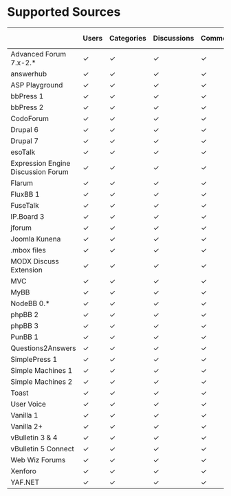 # Supported Sources

<table class="feature-table">
    <thead>
        <tr>
            <th></th>
            <th>Users</th>
            <th>Categories</th>
            <th>Discussions</th>
            <th>Comments</th>
            <th>Roles</th>
            <th>Passwords</th>
            <th>Private Messages</th>
            <th>Attachments</th>
            <th>Bookmarks</th>
            <th>Avatars</th>
            <th>Signatures</th>
            <th>Polls</th>
            <th>Tags</th>
            <th>Reactions</th>
            <th>Badges</th>
            <th>User Notes</th>
            <th>Ranks</th>
        </tr>
    </thead>
    <tbody>
        <tr>
            <td>Advanced Forum 7.x-2.*</td>
            <td><span class="feature-yes">✓</span></td>
            <td><span class="feature-yes">✓</span></td>
            <td><span class="feature-yes">✓</span></td>
            <td><span class="feature-yes">✓</span></td>
            <td><span class="feature-yes">✓</span></td>
            <td><span class="feature-yes">✓</span></td>
            <td><span class="feature-no">✗</span></td>
            <td><span class="feature-no">✗</span></td>
            <td><span class="feature-no">✗</span></td>
            <td><span class="feature-yes">✓</span></td>
            <td><span class="feature-yes">✓</span></td>
            <td><span class="feature-no">✗</span></td>
            <td><span class="feature-no">✗</span></td>
            <td><span class="feature-no">✗</span></td>
            <td><span class="feature-no">✗</span></td>
            <td><span class="feature-no">✗</span></td>
            <td><span class="feature-no">✗</span></td>
        </tr>
        <tr>
            <td>answerhub</td>
            <td><span class="feature-yes">✓</span></td>
            <td><span class="feature-yes">✓</span></td>
            <td><span class="feature-yes">✓</span></td>
            <td><span class="feature-yes">✓</span></td>
            <td><span class="feature-yes">✓</span></td>
            <td><span class="feature-no">✗</span></td>
            <td><span class="feature-no">✗</span></td>
            <td><span class="feature-yes">✓</span></td>
            <td><span class="feature-no">✗</span></td>
            <td><span class="feature-no">✗</span></td>
            <td><span class="feature-no">✗</span></td>
            <td><span class="feature-no">✗</span></td>
            <td><span class="feature-yes">✓</span></td>
            <td><span class="feature-no">✗</span></td>
            <td><span class="feature-no">✗</span></td>
            <td><span class="feature-no">✗</span></td>
            <td><span class="feature-no">✗</span></td>
        </tr>
        <tr>
            <td>ASP Playground</td>
            <td><span class="feature-yes">✓</span></td>
            <td><span class="feature-yes">✓</span></td>
            <td><span class="feature-yes">✓</span></td>
            <td><span class="feature-yes">✓</span></td>
            <td><span class="feature-no">✗</span></td>
            <td><span class="feature-no">✗</span></td>
            <td><span class="feature-no">✗</span></td>
            <td><span class="feature-no">✗</span></td>
            <td><span class="feature-no">✗</span></td>
            <td><span class="feature-no">✗</span></td>
            <td><span class="feature-no">✗</span></td>
            <td><span class="feature-no">✗</span></td>
            <td><span class="feature-no">✗</span></td>
            <td><span class="feature-no">✗</span></td>
            <td><span class="feature-no">✗</span></td>
            <td><span class="feature-no">✗</span></td>
            <td><span class="feature-no">✗</span></td>
        </tr>
        <tr>
            <td>bbPress 1</td>
            <td><span class="feature-yes">✓</span></td>
            <td><span class="feature-yes">✓</span></td>
            <td><span class="feature-yes">✓</span></td>
            <td><span class="feature-yes">✓</span></td>
            <td><span class="feature-yes">✓</span></td>
            <td><span class="feature-yes">✓</span></td>
            <td><span class="feature-yes">✓</span></td>
            <td><span class="feature-no">✗</span></td>
            <td><span class="feature-no">✗</span></td>
            <td><span class="feature-no">✗</span></td>
            <td><span class="feature-no">✗</span></td>
            <td><span class="feature-no">✗</span></td>
            <td><span class="feature-no">✗</span></td>
            <td><span class="feature-no">✗</span></td>
            <td><span class="feature-no">✗</span></td>
            <td><span class="feature-no">✗</span></td>
            <td><span class="feature-no">✗</span></td>
        </tr>
        <tr>
            <td>bbPress 2</td>
            <td><span class="feature-yes">✓</span></td>
            <td><span class="feature-yes">✓</span></td>
            <td><span class="feature-yes">✓</span></td>
            <td><span class="feature-yes">✓</span></td>
            <td><span class="feature-yes">✓</span></td>
            <td><span class="feature-yes">✓</span></td>
            <td><span class="feature-no">✗</span></td>
            <td><span class="feature-no">✗</span></td>
            <td><span class="feature-no">✗</span></td>
            <td><span class="feature-no">✗</span></td>
            <td><span class="feature-no">✗</span></td>
            <td><span class="feature-no">✗</span></td>
            <td><span class="feature-no">✗</span></td>
            <td><span class="feature-no">✗</span></td>
            <td><span class="feature-no">✗</span></td>
            <td><span class="feature-no">✗</span></td>
            <td><span class="feature-no">✗</span></td>
        </tr>
        <tr>
            <td>CodoForum</td>
            <td><span class="feature-yes">✓</span></td>
            <td><span class="feature-yes">✓</span></td>
            <td><span class="feature-yes">✓</span></td>
            <td><span class="feature-yes">✓</span></td>
            <td><span class="feature-yes">✓</span></td>
            <td><span class="feature-yes">✓</span></td>
            <td><span class="feature-no">✗</span></td>
            <td><span class="feature-no">✗</span></td>
            <td><span class="feature-no">✗</span></td>
            <td><span class="feature-no">✗</span></td>
            <td><span class="feature-yes">✓</span></td>
            <td><span class="feature-no">✗</span></td>
            <td><span class="feature-no">✗</span></td>
            <td><span class="feature-no">✗</span></td>
            <td><span class="feature-no">✗</span></td>
            <td><span class="feature-no">✗</span></td>
            <td><span class="feature-no">✗</span></td>
        </tr>
        <tr>
            <td>Drupal 6</td>
            <td><span class="feature-yes">✓</span></td>
            <td><span class="feature-yes">✓</span></td>
            <td><span class="feature-yes">✓</span></td>
            <td><span class="feature-yes">✓</span></td>
            <td><span class="feature-yes">✓</span></td>
            <td><span class="feature-yes">✓</span></td>
            <td><span class="feature-yes">✓</span></td>
            <td><span class="feature-no">✗</span></td>
            <td><span class="feature-no">✗</span></td>
            <td><span class="feature-yes">✓</span></td>
            <td><span class="feature-yes">✓</span></td>
            <td><span class="feature-no">✗</span></td>
            <td><span class="feature-no">✗</span></td>
            <td><span class="feature-no">✗</span></td>
            <td><span class="feature-no">✗</span></td>
            <td><span class="feature-no">✗</span></td>
            <td><span class="feature-no">✗</span></td>
        </tr>
        <tr>
            <td>Drupal 7</td>
            <td><span class="feature-yes">✓</span></td>
            <td><span class="feature-yes">✓</span></td>
            <td><span class="feature-yes">✓</span></td>
            <td><span class="feature-yes">✓</span></td>
            <td><span class="feature-yes">✓</span></td>
            <td><span class="feature-yes">✓</span></td>
            <td><span class="feature-no">✗</span></td>
            <td><span class="feature-yes">✓</span></td>
            <td><span class="feature-no">✗</span></td>
            <td><span class="feature-yes">✓</span></td>
            <td><span class="feature-yes">✓</span></td>
            <td><span class="feature-no">✗</span></td>
            <td><span class="feature-no">✗</span></td>
            <td><span class="feature-no">✗</span></td>
            <td><span class="feature-no">✗</span></td>
            <td><span class="feature-no">✗</span></td>
            <td><span class="feature-no">✗</span></td>
        </tr>
        <tr>
            <td>esoTalk</td>
            <td><span class="feature-yes">✓</span></td>
            <td><span class="feature-yes">✓</span></td>
            <td><span class="feature-yes">✓</span></td>
            <td><span class="feature-yes">✓</span></td>
            <td><span class="feature-yes">✓</span></td>
            <td><span class="feature-yes">✓</span></td>
            <td><span class="feature-yes">✓</span></td>
            <td><span class="feature-no">✗</span></td>
            <td><span class="feature-yes">✓</span></td>
            <td><span class="feature-no">✗</span></td>
            <td><span class="feature-no">✗</span></td>
            <td><span class="feature-no">✗</span></td>
            <td><span class="feature-no">✗</span></td>
            <td><span class="feature-no">✗</span></td>
            <td><span class="feature-no">✗</span></td>
            <td><span class="feature-no">✗</span></td>
            <td><span class="feature-no">✗</span></td>
        </tr>
        <tr>
            <td>Expression Engine Discussion Forum</td>
            <td><span class="feature-yes">✓</span></td>
            <td><span class="feature-yes">✓</span></td>
            <td><span class="feature-yes">✓</span></td>
            <td><span class="feature-yes">✓</span></td>
            <td><span class="feature-yes">✓</span></td>
            <td><span class="feature-yes">✓</span></td>
            <td><span class="feature-yes">✓</span></td>
            <td><span class="feature-yes">✓</span></td>
            <td><span class="feature-yes">✓</span></td>
            <td><span class="feature-no">✗</span></td>
            <td><span class="feature-yes">✓</span></td>
            <td><span class="feature-no">✗</span></td>
            <td><span class="feature-no">✗</span></td>
            <td><span class="feature-no">✗</span></td>
            <td><span class="feature-no">✗</span></td>
            <td><span class="feature-no">✗</span></td>
            <td><span class="feature-no">✗</span></td>
        </tr>
        <tr>
            <td>Flarum</td>
            <td><span class="feature-yes">✓</span></td>
            <td><span class="feature-yes">✓</span></td>
            <td><span class="feature-yes">✓</span></td>
            <td><span class="feature-yes">✓</span></td>
            <td><span class="feature-yes">✓</span></td>
            <td><span class="feature-yes">✓</span></td>
            <td><span class="feature-yes">✓</span></td>
            <td><span class="feature-no">✗</span></td>
            <td><span class="feature-yes">✓</span></td>
            <td><span class="feature-no">✗</span></td>
            <td><span class="feature-no">✗</span></td>
            <td><span class="feature-no">✗</span></td>
            <td><span class="feature-no">✗</span></td>
            <td><span class="feature-no">✗</span></td>
            <td><span class="feature-yes">✓</span></td>
            <td><span class="feature-no">✗</span></td>
            <td><span class="feature-no">✗</span></td>
        </tr>
        <tr>
            <td>FluxBB 1</td>
            <td><span class="feature-yes">✓</span></td>
            <td><span class="feature-yes">✓</span></td>
            <td><span class="feature-yes">✓</span></td>
            <td><span class="feature-yes">✓</span></td>
            <td><span class="feature-yes">✓</span></td>
            <td><span class="feature-yes">✓</span></td>
            <td><span class="feature-no">✗</span></td>
            <td><span class="feature-yes">✓</span></td>
            <td><span class="feature-no">✗</span></td>
            <td><span class="feature-yes">✓</span></td>
            <td><span class="feature-yes">✓</span></td>
            <td><span class="feature-no">✗</span></td>
            <td><span class="feature-yes">✓</span></td>
            <td><span class="feature-no">✗</span></td>
            <td><span class="feature-no">✗</span></td>
            <td><span class="feature-no">✗</span></td>
            <td><span class="feature-no">✗</span></td>
        </tr>
        <tr>
            <td>FuseTalk</td>
            <td><span class="feature-yes">✓</span></td>
            <td><span class="feature-yes">✓</span></td>
            <td><span class="feature-yes">✓</span></td>
            <td><span class="feature-yes">✓</span></td>
            <td><span class="feature-yes">✓</span></td>
            <td><span class="feature-yes">✓</span></td>
            <td><span class="feature-yes">✓</span></td>
            <td><span class="feature-no">✗</span></td>
            <td><span class="feature-no">✗</span></td>
            <td><span class="feature-no">✗</span></td>
            <td><span class="feature-yes">✓</span></td>
            <td><span class="feature-yes">✓</span></td>
            <td><span class="feature-no">✗</span></td>
            <td><span class="feature-no">✗</span></td>
            <td><span class="feature-no">✗</span></td>
            <td><span class="feature-no">✗</span></td>
            <td><span class="feature-no">✗</span></td>
        </tr>
        <tr>
            <td>IP.Board 3</td>
            <td><span class="feature-yes">✓</span></td>
            <td><span class="feature-yes">✓</span></td>
            <td><span class="feature-yes">✓</span></td>
            <td><span class="feature-yes">✓</span></td>
            <td><span class="feature-yes">✓</span></td>
            <td><span class="feature-yes">✓</span></td>
            <td><span class="feature-yes">✓</span></td>
            <td><span class="feature-yes">✓</span></td>
            <td><span class="feature-no">✗</span></td>
            <td><span class="feature-yes">✓</span></td>
            <td><span class="feature-yes">✓</span></td>
            <td><span class="feature-no">✗</span></td>
            <td><span class="feature-yes">✓</span></td>
            <td><span class="feature-no">✗</span></td>
            <td><span class="feature-no">✗</span></td>
            <td><span class="feature-no">✗</span></td>
            <td><span class="feature-no">✗</span></td>
        </tr>
        <tr>
            <td>jforum</td>
            <td><span class="feature-yes">✓</span></td>
            <td><span class="feature-yes">✓</span></td>
            <td><span class="feature-yes">✓</span></td>
            <td><span class="feature-yes">✓</span></td>
            <td><span class="feature-yes">✓</span></td>
            <td><span class="feature-no">✗</span></td>
            <td><span class="feature-yes">✓</span></td>
            <td><span class="feature-no">✗</span></td>
            <td><span class="feature-yes">✓</span></td>
            <td><span class="feature-yes">✓</span></td>
            <td><span class="feature-yes">✓</span></td>
            <td><span class="feature-no">✗</span></td>
            <td><span class="feature-no">✗</span></td>
            <td><span class="feature-no">✗</span></td>
            <td><span class="feature-no">✗</span></td>
            <td><span class="feature-no">✗</span></td>
            <td><span class="feature-no">✗</span></td>
        </tr>
        <tr>
            <td>Joomla Kunena</td>
            <td><span class="feature-yes">✓</span></td>
            <td><span class="feature-yes">✓</span></td>
            <td><span class="feature-yes">✓</span></td>
            <td><span class="feature-yes">✓</span></td>
            <td><span class="feature-yes">✓</span></td>
            <td><span class="feature-yes">✓</span></td>
            <td><span class="feature-no">✗</span></td>
            <td><span class="feature-yes">✓</span></td>
            <td><span class="feature-yes">✓</span></td>
            <td><span class="feature-yes">✓</span></td>
            <td><span class="feature-no">✗</span></td>
            <td><span class="feature-no">✗</span></td>
            <td><span class="feature-no">✗</span></td>
            <td><span class="feature-no">✗</span></td>
            <td><span class="feature-no">✗</span></td>
            <td><span class="feature-no">✗</span></td>
            <td><span class="feature-no">✗</span></td>
        </tr>
        <tr>
            <td>.mbox files</td>
            <td><span class="feature-yes">✓</span></td>
            <td><span class="feature-yes">✓</span></td>
            <td><span class="feature-yes">✓</span></td>
            <td><span class="feature-yes">✓</span></td>
            <td><span class="feature-no">✗</span></td>
            <td><span class="feature-no">✗</span></td>
            <td><span class="feature-no">✗</span></td>
            <td><span class="feature-no">✗</span></td>
            <td><span class="feature-no">✗</span></td>
            <td><span class="feature-no">✗</span></td>
            <td><span class="feature-no">✗</span></td>
            <td><span class="feature-no">✗</span></td>
            <td><span class="feature-no">✗</span></td>
            <td><span class="feature-no">✗</span></td>
            <td><span class="feature-no">✗</span></td>
            <td><span class="feature-no">✗</span></td>
            <td><span class="feature-no">✗</span></td>
        </tr>
        <tr>
            <td>MODX Discuss Extension</td>
            <td><span class="feature-yes">✓</span></td>
            <td><span class="feature-yes">✓</span></td>
            <td><span class="feature-yes">✓</span></td>
            <td><span class="feature-yes">✓</span></td>
            <td><span class="feature-yes">✓</span></td>
            <td><span class="feature-yes">✓</span></td>
            <td><span class="feature-no">✗</span></td>
            <td><span class="feature-no">✗</span></td>
            <td><span class="feature-no">✗</span></td>
            <td><span class="feature-no">✗</span></td>
            <td><span class="feature-yes">✓</span></td>
            <td><span class="feature-no">✗</span></td>
            <td><span class="feature-no">✗</span></td>
            <td><span class="feature-no">✗</span></td>
            <td><span class="feature-no">✗</span></td>
            <td><span class="feature-no">✗</span></td>
            <td><span class="feature-no">✗</span></td>
        </tr>
        <tr>
            <td>MVC</td>
            <td><span class="feature-yes">✓</span></td>
            <td><span class="feature-yes">✓</span></td>
            <td><span class="feature-yes">✓</span></td>
            <td><span class="feature-yes">✓</span></td>
            <td><span class="feature-yes">✓</span></td>
            <td><span class="feature-no">✗</span></td>
            <td><span class="feature-no">✗</span></td>
            <td><span class="feature-no">✗</span></td>
            <td><span class="feature-no">✗</span></td>
            <td><span class="feature-yes">✓</span></td>
            <td><span class="feature-yes">✓</span></td>
            <td><span class="feature-no">✗</span></td>
            <td><span class="feature-yes">✓</span></td>
            <td><span class="feature-no">✗</span></td>
            <td><span class="feature-yes">✓</span></td>
            <td><span class="feature-no">✗</span></td>
            <td><span class="feature-no">✗</span></td>
        </tr>
        <tr>
            <td>MyBB</td>
            <td><span class="feature-yes">✓</span></td>
            <td><span class="feature-yes">✓</span></td>
            <td><span class="feature-yes">✓</span></td>
            <td><span class="feature-yes">✓</span></td>
            <td><span class="feature-yes">✓</span></td>
            <td><span class="feature-yes">✓</span></td>
            <td><span class="feature-no">✗</span></td>
            <td><span class="feature-yes">✓</span></td>
            <td><span class="feature-yes">✓</span></td>
            <td><span class="feature-yes">✓</span></td>
            <td><span class="feature-no">✗</span></td>
            <td><span class="feature-no">✗</span></td>
            <td><span class="feature-no">✗</span></td>
            <td><span class="feature-no">✗</span></td>
            <td><span class="feature-no">✗</span></td>
            <td><span class="feature-no">✗</span></td>
            <td><span class="feature-no">✗</span></td>
        </tr>
        <tr>
            <td>NodeBB 0.*</td>
            <td><span class="feature-yes">✓</span></td>
            <td><span class="feature-yes">✓</span></td>
            <td><span class="feature-yes">✓</span></td>
            <td><span class="feature-yes">✓</span></td>
            <td><span class="feature-yes">✓</span></td>
            <td><span class="feature-yes">✓</span></td>
            <td><span class="feature-yes">✓</span></td>
            <td><span class="feature-no">✗</span></td>
            <td><span class="feature-yes">✓</span></td>
            <td><span class="feature-yes">✓</span></td>
            <td><span class="feature-yes">✓</span></td>
            <td><span class="feature-yes">✓</span></td>
            <td><span class="feature-yes">✓</span></td>
            <td><span class="feature-yes">✓</span></td>
            <td><span class="feature-no">✗</span></td>
            <td><span class="feature-yes">✓</span></td>
            <td><span class="feature-no">✗</span></td>
        </tr>
        <tr>
            <td>phpBB 2</td>
            <td><span class="feature-yes">✓</span></td>
            <td><span class="feature-yes">✓</span></td>
            <td><span class="feature-yes">✓</span></td>
            <td><span class="feature-yes">✓</span></td>
            <td><span class="feature-yes">✓</span></td>
            <td><span class="feature-yes">✓</span></td>
            <td><span class="feature-yes">✓</span></td>
            <td><span class="feature-no">✗</span></td>
            <td><span class="feature-no">✗</span></td>
            <td><span class="feature-no">✗</span></td>
            <td><span class="feature-no">✗</span></td>
            <td><span class="feature-no">✗</span></td>
            <td><span class="feature-no">✗</span></td>
            <td><span class="feature-no">✗</span></td>
            <td><span class="feature-no">✗</span></td>
            <td><span class="feature-no">✗</span></td>
            <td><span class="feature-no">✗</span></td>
        </tr>
        <tr>
            <td>phpBB 3</td>
            <td><span class="feature-yes">✓</span></td>
            <td><span class="feature-yes">✓</span></td>
            <td><span class="feature-yes">✓</span></td>
            <td><span class="feature-yes">✓</span></td>
            <td><span class="feature-yes">✓</span></td>
            <td><span class="feature-yes">✓</span></td>
            <td><span class="feature-yes">✓</span></td>
            <td><span class="feature-yes">✓</span></td>
            <td><span class="feature-yes">✓</span></td>
            <td><span class="feature-yes">✓</span></td>
            <td><span class="feature-yes">✓</span></td>
            <td><span class="feature-yes">✓</span></td>
            <td><span class="feature-no">✗</span></td>
            <td><span class="feature-no">✗</span></td>
            <td><span class="feature-no">✗</span></td>
            <td><span class="feature-yes">✓</span></td>
            <td><span class="feature-yes">✓</span></td>
        </tr>
        <tr>
            <td>PunBB 1</td>
            <td><span class="feature-yes">✓</span></td>
            <td><span class="feature-yes">✓</span></td>
            <td><span class="feature-yes">✓</span></td>
            <td><span class="feature-yes">✓</span></td>
            <td><span class="feature-yes">✓</span></td>
            <td><span class="feature-yes">✓</span></td>
            <td><span class="feature-no">✗</span></td>
            <td><span class="feature-yes">✓</span></td>
            <td><span class="feature-no">✗</span></td>
            <td><span class="feature-yes">✓</span></td>
            <td><span class="feature-yes">✓</span></td>
            <td><span class="feature-no">✗</span></td>
            <td><span class="feature-yes">✓</span></td>
            <td><span class="feature-no">✗</span></td>
            <td><span class="feature-no">✗</span></td>
            <td><span class="feature-no">✗</span></td>
            <td><span class="feature-no">✗</span></td>
        </tr>
        <tr>
            <td>Questions2Answers</td>
            <td><span class="feature-yes">✓</span></td>
            <td><span class="feature-yes">✓</span></td>
            <td><span class="feature-yes">✓</span></td>
            <td><span class="feature-yes">✓</span></td>
            <td><span class="feature-yes">✓</span></td>
            <td><span class="feature-no">✗</span></td>
            <td><span class="feature-no">✗</span></td>
            <td><span class="feature-no">✗</span></td>
            <td><span class="feature-no">✗</span></td>
            <td><span class="feature-no">✗</span></td>
            <td><span class="feature-no">✗</span></td>
            <td><span class="feature-no">✗</span></td>
            <td><span class="feature-no">✗</span></td>
            <td><span class="feature-no">✗</span></td>
            <td><span class="feature-no">✗</span></td>
            <td><span class="feature-no">✗</span></td>
            <td><span class="feature-no">✗</span></td>
        </tr>
        <tr>
            <td>SimplePress 1</td>
            <td><span class="feature-yes">✓</span></td>
            <td><span class="feature-yes">✓</span></td>
            <td><span class="feature-yes">✓</span></td>
            <td><span class="feature-yes">✓</span></td>
            <td><span class="feature-yes">✓</span></td>
            <td><span class="feature-yes">✓</span></td>
            <td><span class="feature-yes">✓</span></td>
            <td><span class="feature-no">✗</span></td>
            <td><span class="feature-no">✗</span></td>
            <td><span class="feature-no">✗</span></td>
            <td><span class="feature-no">✗</span></td>
            <td><span class="feature-no">✗</span></td>
            <td><span class="feature-no">✗</span></td>
            <td><span class="feature-no">✗</span></td>
            <td><span class="feature-no">✗</span></td>
            <td><span class="feature-no">✗</span></td>
            <td><span class="feature-no">✗</span></td>
        </tr>
        <tr>
            <td>Simple Machines 1</td>
            <td><span class="feature-yes">✓</span></td>
            <td><span class="feature-yes">✓</span></td>
            <td><span class="feature-yes">✓</span></td>
            <td><span class="feature-yes">✓</span></td>
            <td><span class="feature-yes">✓</span></td>
            <td><span class="feature-yes">✓</span></td>
            <td><span class="feature-yes">✓</span></td>
            <td><span class="feature-yes">✓</span></td>
            <td><span class="feature-no">✗</span></td>
            <td><span class="feature-yes">✓</span></td>
            <td><span class="feature-no">✗</span></td>
            <td><span class="feature-no">✗</span></td>
            <td><span class="feature-no">✗</span></td>
            <td><span class="feature-no">✗</span></td>
            <td><span class="feature-no">✗</span></td>
            <td><span class="feature-no">✗</span></td>
            <td><span class="feature-no">✗</span></td>
        </tr>
        <tr>
            <td>Simple Machines 2</td>
            <td><span class="feature-yes">✓</span></td>
            <td><span class="feature-yes">✓</span></td>
            <td><span class="feature-yes">✓</span></td>
            <td><span class="feature-yes">✓</span></td>
            <td><span class="feature-yes">✓</span></td>
            <td><span class="feature-yes">✓</span></td>
            <td><span class="feature-yes">✓</span></td>
            <td><span class="feature-yes">✓</span></td>
            <td><span class="feature-yes">✓</span></td>
            <td><span class="feature-no">✗</span></td>
            <td><span class="feature-no">✗</span></td>
            <td><span class="feature-no">✗</span></td>
            <td><span class="feature-no">✗</span></td>
            <td><span class="feature-no">✗</span></td>
            <td><span class="feature-no">✗</span></td>
            <td><span class="feature-no">✗</span></td>
            <td><span class="feature-no">✗</span></td>
        </tr>
        <tr>
            <td>Toast</td>
            <td><span class="feature-yes">✓</span></td>
            <td><span class="feature-yes">✓</span></td>
            <td><span class="feature-yes">✓</span></td>
            <td><span class="feature-yes">✓</span></td>
            <td><span class="feature-yes">✓</span></td>
            <td><span class="feature-yes">✓</span></td>
            <td><span class="feature-no">✗</span></td>
            <td><span class="feature-no">✗</span></td>
            <td><span class="feature-no">✗</span></td>
            <td><span class="feature-no">✗</span></td>
            <td><span class="feature-yes">✓</span></td>
            <td><span class="feature-no">✗</span></td>
            <td><span class="feature-no">✗</span></td>
            <td><span class="feature-no">✗</span></td>
            <td><span class="feature-no">✗</span></td>
            <td><span class="feature-no">✗</span></td>
            <td><span class="feature-no">✗</span></td>
        </tr>
        <tr>
            <td>User Voice</td>
            <td><span class="feature-yes">✓</span></td>
            <td><span class="feature-yes">✓</span></td>
            <td><span class="feature-yes">✓</span></td>
            <td><span class="feature-yes">✓</span></td>
            <td><span class="feature-yes">✓</span></td>
            <td><span class="feature-yes">✓</span></td>
            <td><span class="feature-no">✗</span></td>
            <td><span class="feature-no">✗</span></td>
            <td><span class="feature-yes">✓</span></td>
            <td><span class="feature-yes">✓</span></td>
            <td><span class="feature-yes">✓</span></td>
            <td><span class="feature-no">✗</span></td>
            <td><span class="feature-no">✗</span></td>
            <td><span class="feature-no">✗</span></td>
            <td><span class="feature-no">✗</span></td>
            <td><span class="feature-no">✗</span></td>
            <td><span class="feature-no">✗</span></td>
        </tr>
        <tr>
            <td>Vanilla 1</td>
            <td><span class="feature-yes">✓</span></td>
            <td><span class="feature-yes">✓</span></td>
            <td><span class="feature-yes">✓</span></td>
            <td><span class="feature-yes">✓</span></td>
            <td><span class="feature-yes">✓</span></td>
            <td><span class="feature-yes">✓</span></td>
            <td><span class="feature-yes">✓</span></td>
            <td><span class="feature-yes">✓</span></td>
            <td><span class="feature-yes">✓</span></td>
            <td><span class="feature-no">✗</span></td>
            <td><span class="feature-no">✗</span></td>
            <td><span class="feature-no">✗</span></td>
            <td><span class="feature-no">✗</span></td>
            <td><span class="feature-no">✗</span></td>
            <td><span class="feature-no">✗</span></td>
            <td><span class="feature-no">✗</span></td>
            <td><span class="feature-no">✗</span></td>
        </tr>
        <tr>
            <td>Vanilla 2+</td>
            <td><span class="feature-yes">✓</span></td>
            <td><span class="feature-yes">✓</span></td>
            <td><span class="feature-yes">✓</span></td>
            <td><span class="feature-yes">✓</span></td>
            <td><span class="feature-yes">✓</span></td>
            <td><span class="feature-yes">✓</span></td>
            <td><span class="feature-yes">✓</span></td>
            <td><span class="feature-yes">✓</span></td>
            <td><span class="feature-yes">✓</span></td>
            <td><span class="feature-yes">✓</span></td>
            <td><span class="feature-yes">✓</span></td>
            <td><span class="feature-yes">✓</span></td>
            <td><span class="feature-yes">✓</span></td>
            <td><span class="feature-yes">✓</span></td>
            <td><span class="feature-yes">✓</span></td>
            <td><span class="feature-yes">✓</span></td>
            <td><span class="feature-yes">✓</span></td>
        </tr>
        <tr>
            <td>vBulletin 3 & 4</td>
            <td><span class="feature-yes">✓</span></td>
            <td><span class="feature-yes">✓</span></td>
            <td><span class="feature-yes">✓</span></td>
            <td><span class="feature-yes">✓</span></td>
            <td><span class="feature-yes">✓</span></td>
            <td><span class="feature-yes">✓</span></td>
            <td><span class="feature-yes">✓</span></td>
            <td><span class="feature-yes">✓</span></td>
            <td><span class="feature-yes">✓</span></td>
            <td><span class="feature-yes">✓</span></td>
            <td><span class="feature-yes">✓</span></td>
            <td><span class="feature-yes">✓</span></td>
            <td><span class="feature-yes">✓</span></td>
            <td><span class="feature-yes">✓</span></td>
            <td><span class="feature-no">✗</span></td>
            <td><span class="feature-yes">✓</span></td>
            <td><span class="feature-yes">✓</span></td>
        </tr>
        <tr>
            <td>vBulletin 5 Connect</td>
            <td><span class="feature-yes">✓</span></td>
            <td><span class="feature-yes">✓</span></td>
            <td><span class="feature-yes">✓</span></td>
            <td><span class="feature-yes">✓</span></td>
            <td><span class="feature-yes">✓</span></td>
            <td><span class="feature-yes">✓</span></td>
            <td><span class="feature-yes">✓</span></td>
            <td><span class="feature-yes">✓</span></td>
            <td><span class="feature-yes">✓</span></td>
            <td><span class="feature-yes">✓</span></td>
            <td><span class="feature-no">✗</span></td>
            <td><span class="feature-yes">✓</span></td>
            <td><span class="feature-no">✗</span></td>
            <td><span class="feature-no">✗</span></td>
            <td><span class="feature-no">✗</span></td>
            <td><span class="feature-no">✗</span></td>
            <td><span class="feature-no">✗</span></td>
        </tr>
        <tr>
            <td>Web Wiz Forums</td>
            <td><span class="feature-yes">✓</span></td>
            <td><span class="feature-yes">✓</span></td>
            <td><span class="feature-yes">✓</span></td>
            <td><span class="feature-yes">✓</span></td>
            <td><span class="feature-yes">✓</span></td>
            <td><span class="feature-yes">✓</span></td>
            <td><span class="feature-yes">✓</span></td>
            <td><span class="feature-no">✗</span></td>
            <td><span class="feature-no">✗</span></td>
            <td><span class="feature-yes">✓</span></td>
            <td><span class="feature-yes">✓</span></td>
            <td><span class="feature-no">✗</span></td>
            <td><span class="feature-no">✗</span></td>
            <td><span class="feature-no">✗</span></td>
            <td><span class="feature-no">✗</span></td>
            <td><span class="feature-no">✗</span></td>
            <td><span class="feature-no">✗</span></td>
        </tr>
        <tr>
            <td>Xenforo</td>
            <td><span class="feature-yes">✓</span></td>
            <td><span class="feature-yes">✓</span></td>
            <td><span class="feature-yes">✓</span></td>
            <td><span class="feature-yes">✓</span></td>
            <td><span class="feature-yes">✓</span></td>
            <td><span class="feature-yes">✓</span></td>
            <td><span class="feature-yes">✓</span></td>
            <td><span class="feature-yes">✓</span></td>
            <td><span class="feature-no">✗</span></td>
            <td><span class="feature-yes">✓</span></td>
            <td><span class="feature-yes">✓</span></td>
            <td><span class="feature-no">✗</span></td>
            <td><span class="feature-no">✗</span></td>
            <td><span class="feature-no">✗</span></td>
            <td><span class="feature-no">✗</span></td>
            <td><span class="feature-no">✗</span></td>
            <td><span class="feature-no">✗</span></td>
        </tr>
        <tr>
            <td>YAF.NET</td>
            <td><span class="feature-yes">✓</span></td>
            <td><span class="feature-yes">✓</span></td>
            <td><span class="feature-yes">✓</span></td>
            <td><span class="feature-yes">✓</span></td>
            <td><span class="feature-yes">✓</span></td>
            <td><span class="feature-yes">✓</span></td>
            <td><span class="feature-yes">✓</span></td>
            <td><span class="feature-no">✗</span></td>
            <td><span class="feature-no">✗</span></td>
            <td><span class="feature-no">✗</span></td>
            <td><span class="feature-yes">✓</span></td>
            <td><span class="feature-no">✗</span></td>
            <td><span class="feature-no">✗</span></td>
            <td><span class="feature-no">✗</span></td>
            <td><span class="feature-no">✗</span></td>
            <td><span class="feature-no">✗</span></td>
            <td><span class="feature-yes">✓</span></td>
        </tr>
    </tbody>
</table>
